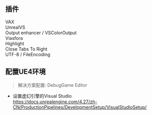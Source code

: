 ## 插件
VAX  
UnrealVS  
Output enhancer / VSColorOutput  
Viasfora  
Highlight  
Close Tabs To Right  
UTF-8 / FileEncoding  

## 配置UE4环境

> 解决方案配置: DebugGame Editor  

+ 设置虚幻引擎的Visual Studio  
https://docs.unrealengine.com/4.27/zh-CN/ProductionPipelines/DevelopmentSetup/VisualStudioSetup/  
